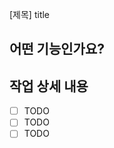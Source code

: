 [제목] title

<!-- ex) [Feat] 버튼 컴포넌트를 구현하고 스타일을 생성한다. -->

## 어떤 기능인가요?  
<!-- 추가하려는 기능에 대해 간결하게 설명해주세요 -->

## 작업 상세 내용  

- [ ] TODO 
- [ ] TODO 
- [ ] TODO